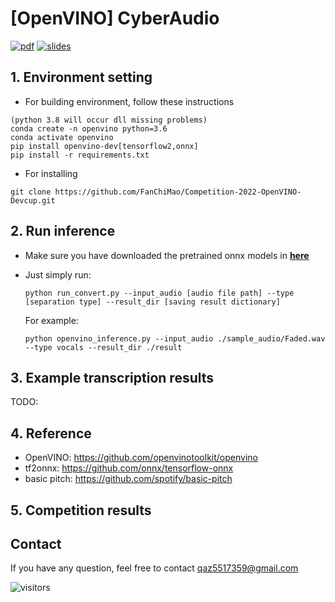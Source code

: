 # [OpenVINO] CyberAudio  
[![pdf](https://img.shields.io/badge/PDF-Paper-brightgreen)]() 
[![slides](https://img.shields.io/badge/Presentation-Slides-B762C1)](https://drive.google.com/file/d/1LDmDUT5zwMKbjmsCHKE89hE5jh0sS-8r/view?usp=share_link)  

## 1. Environment setting
- For building environment, follow these instructions

```
(python 3.8 will occur dll missing problems)  
conda create -n openvino python=3.6
conda activate openvino
pip install openvino-dev[tensorflow2,onnx]
pip install -r requirements.txt
```

- For installing
```
git clone https://github.com/FanChiMao/Competition-2022-OpenVINO-Devcup.git
```

## 2. Run inference 
  - Make sure you have downloaded the pretrained onnx models in [**here**](https://github.com/FanChiMao/Competition-2022-OpenVINO-IntelDevCUP/tree/all_process/music_source_separation/umx_openvino/models)  
  
  - Just simply run:
    ```
    python run_convert.py --input_audio [audio file path] --type [separation type] --result_dir [saving result dictionary]
    ```
  
    For example:  
    ```
    python openvino_inference.py --input_audio ./sample_audio/Faded.wav --type vocals --result_dir ./result
    ```

## 3. Example transcription results
  TODO: 

## 4. Reference  
- OpenVINO: https://github.com/openvinotoolkit/openvino  
- tf2onnx: https://github.com/onnx/tensorflow-onnx
- basic pitch: https://github.com/spotify/basic-pitch  

## 5. Competition results


## Contact
If you have any question, feel free to contact qaz5517359@gmail.com  

![visitors](https://visitor-badge.glitch.me/badge?page_id=openvino_basic_pitch_github)  
